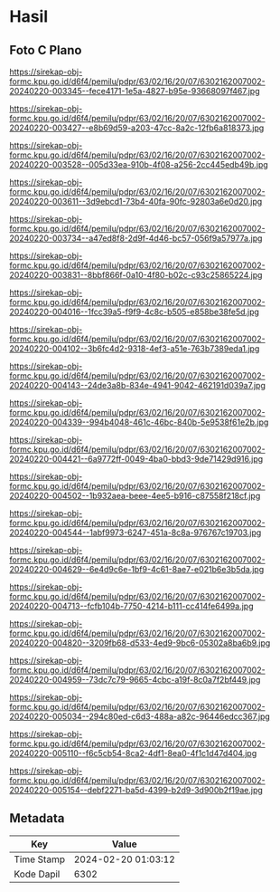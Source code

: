 # Hasil

## Foto C Plano

https://sirekap-obj-formc.kpu.go.id/d6f4/pemilu/pdpr/63/02/16/20/07/6302162007002-20240220-003345--fece4171-1e5a-4827-b95e-93668097f467.jpg

https://sirekap-obj-formc.kpu.go.id/d6f4/pemilu/pdpr/63/02/16/20/07/6302162007002-20240220-003427--e8b69d59-a203-47cc-8a2c-12fb6a818373.jpg

https://sirekap-obj-formc.kpu.go.id/d6f4/pemilu/pdpr/63/02/16/20/07/6302162007002-20240220-003528--005d33ea-910b-4f08-a256-2cc445edb49b.jpg

https://sirekap-obj-formc.kpu.go.id/d6f4/pemilu/pdpr/63/02/16/20/07/6302162007002-20240220-003611--3d9ebcd1-73b4-40fa-90fc-92803a6e0d20.jpg

https://sirekap-obj-formc.kpu.go.id/d6f4/pemilu/pdpr/63/02/16/20/07/6302162007002-20240220-003734--a47ed8f8-2d9f-4d46-bc57-056f9a57977a.jpg

https://sirekap-obj-formc.kpu.go.id/d6f4/pemilu/pdpr/63/02/16/20/07/6302162007002-20240220-003831--8bbf866f-0a10-4f80-b02c-c93c25865224.jpg

https://sirekap-obj-formc.kpu.go.id/d6f4/pemilu/pdpr/63/02/16/20/07/6302162007002-20240220-004016--1fcc39a5-f9f9-4c8c-b505-e858be38fe5d.jpg

https://sirekap-obj-formc.kpu.go.id/d6f4/pemilu/pdpr/63/02/16/20/07/6302162007002-20240220-004102--3b6fc4d2-9318-4ef3-a51e-763b7389eda1.jpg

https://sirekap-obj-formc.kpu.go.id/d6f4/pemilu/pdpr/63/02/16/20/07/6302162007002-20240220-004143--24de3a8b-834e-4941-9042-462191d039a7.jpg

https://sirekap-obj-formc.kpu.go.id/d6f4/pemilu/pdpr/63/02/16/20/07/6302162007002-20240220-004339--994b4048-461c-46bc-840b-5e9538f61e2b.jpg

https://sirekap-obj-formc.kpu.go.id/d6f4/pemilu/pdpr/63/02/16/20/07/6302162007002-20240220-004421--6a9772ff-0049-4ba0-bbd3-9de71429d916.jpg

https://sirekap-obj-formc.kpu.go.id/d6f4/pemilu/pdpr/63/02/16/20/07/6302162007002-20240220-004502--1b932aea-beee-4ee5-b916-c87558f218cf.jpg

https://sirekap-obj-formc.kpu.go.id/d6f4/pemilu/pdpr/63/02/16/20/07/6302162007002-20240220-004544--1abf9973-6247-451a-8c8a-976767c19703.jpg

https://sirekap-obj-formc.kpu.go.id/d6f4/pemilu/pdpr/63/02/16/20/07/6302162007002-20240220-004629--6e4d9c6e-1bf9-4c61-8ae7-e021b6e3b5da.jpg

https://sirekap-obj-formc.kpu.go.id/d6f4/pemilu/pdpr/63/02/16/20/07/6302162007002-20240220-004713--fcfb104b-7750-4214-b111-cc414fe6499a.jpg

https://sirekap-obj-formc.kpu.go.id/d6f4/pemilu/pdpr/63/02/16/20/07/6302162007002-20240220-004820--3209fb68-d533-4ed9-9bc6-05302a8ba6b9.jpg

https://sirekap-obj-formc.kpu.go.id/d6f4/pemilu/pdpr/63/02/16/20/07/6302162007002-20240220-004959--73dc7c79-9665-4cbc-a19f-8c0a7f2bf449.jpg

https://sirekap-obj-formc.kpu.go.id/d6f4/pemilu/pdpr/63/02/16/20/07/6302162007002-20240220-005034--294c80ed-c6d3-488a-a82c-96446edcc367.jpg

https://sirekap-obj-formc.kpu.go.id/d6f4/pemilu/pdpr/63/02/16/20/07/6302162007002-20240220-005110--f6c5cb54-8ca2-4df1-8ea0-4f1c1d47d404.jpg

https://sirekap-obj-formc.kpu.go.id/d6f4/pemilu/pdpr/63/02/16/20/07/6302162007002-20240220-005154--debf2271-ba5d-4399-b2d9-3d900b2f19ae.jpg


## Metadata

| Key        | Value               |
| ---------- | ------------------- |
| Time Stamp | 2024-02-20 01:03:12 |
| Kode Dapil | 6302                |




